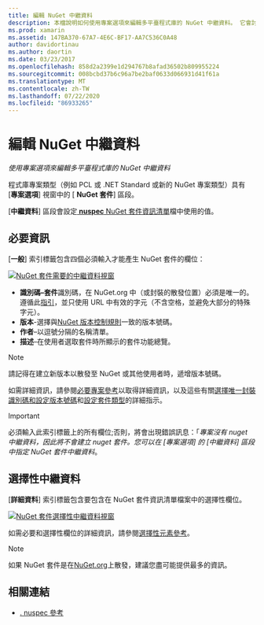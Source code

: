 ```yaml
---
title: 編輯 NuGet 中繼資料
description: 本檔說明如何使用專案選項來編輯多平臺程式庫的 NuGet 中繼資料。 它會討論必要和選擇性的中繼資料。
ms.prod: xamarin
ms.assetid: 147BA370-67A7-4E6C-BF17-AA7C536C0A48
author: davidortinau
ms.author: daortin
ms.date: 03/23/2017
ms.openlocfilehash: 858d2a2399e1d294767b8afad36502b809955224
ms.sourcegitcommit: 008bcbd37b6c96a7be2baf0633d066931d41f61a
ms.translationtype: MT
ms.contentlocale: zh-TW
ms.lasthandoff: 07/22/2020
ms.locfileid: "86933265"
---
```

# <a name="editing-nuget-metadata"></a>編輯 NuGet 中繼資料

_使用專案選項來編輯多平臺程式庫的 NuGet 中繼資料_

程式庫專案類型（例如 PCL 或 .NET Standard 或新的 NuGet 專案類型）具有 [**專案選項**] 視窗中的 [ **NuGet 套件**] 區段。

[**中繼資料**] 區段會設定[ **nuspec** NuGet 套件資訊清單](https://docs.microsoft.com/nuget/create-packages/creating-a-package#the-role-and-structure-of-the-nuspec-file)檔中使用的值。

## <a name="required-information"></a>必要資訊

[**一般**] 索引標籤包含四個必須輸入才能產生 NuGet 套件的欄位：

[![NuGet 套件需要的中繼資料視窗](metadata-images/metadata-general-sml.png)](metadata-images/metadata-general.png#lightbox)

- **識別碼–套件**識別碼，在 NuGet.org 中（或封裝的散發位置）必須是唯一的。 遵循此[指引](https://docs.microsoft.com/nuget/create-packages/creating-a-package#choosing-a-unique-package-identifier-and-setting-the-version-number)，並只使用 URL 中有效的字元（不含空格，並避免大部分的特殊字元）。
- **版本**-選擇與[NuGet 版本控制規則](https://docs.microsoft.com/nuget/create-packages/dependency-versions)一致的版本號碼。
- **作者**–以逗號分隔的名稱清單。
- **描述**–在使用者選取套件時所顯示的套件功能總覽。

> [!NOTE]
> 請記得在建立新版本以散發至 NuGet 或其他使用者時，遞增版本號碼。

如需詳細資訊，請參閱[必要專案參考](https://docs.microsoft.com/nuget/schema/nuspec#required-metadata-elements)以取得詳細資訊，以及這些有關[選擇唯一封裝識別碼和設定版本號碼](https://docs.microsoft.com/nuget/create-packages/creating-a-package#choosing-a-unique-package-identifier-and-setting-the-version-number)和[設定套件類型](https://docs.microsoft.com/nuget/create-packages/creating-a-package#setting-a-package-type)的詳細指示。

> [!IMPORTANT]
> 必須輸入此索引標籤上的所有欄位;否則，將會出現錯誤訊息：「_專案沒有 nuget 中繼資料，因此將不會建立 nuget 套件。您可以在 [專案選項] 的 [中繼資料] 區段中指定 NuGet 套件中繼資料_。

## <a name="optional-metadata"></a>選擇性中繼資料

[**詳細資料**] 索引標籤包含要包含在 NuGet 套件資訊清單檔案中的選擇性欄位。

[![NuGet 套件選擇性中繼資料視窗](metadata-images/metadata-detail-sml.png)](metadata-images/metadata-detail.png#lightbox)

如需必要和選擇性欄位的詳細資訊，請參閱[選擇性元素參考](https://docs.microsoft.com/nuget/schema/nuspec#optional-metadata-elements)。

> [!NOTE]
> 如果 NuGet 套件是在[NuGet.org](https://www.nuget.org)上散發，建議您盡可能提供最多的資訊。

## <a name="related-links"></a>相關連結

- [. nuspec 參考](https://docs.microsoft.com/nuget/schema/nuspec#general-form-and-schema)
